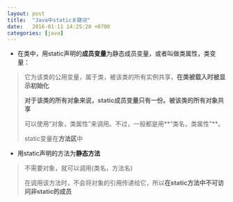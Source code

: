 ```yaml
---
layout: post
title:  "Java中static关键词"
date:   2016-01-11 14:25:20 +0700
categories: [java]
---
```


- 在类中，用static声明的**成员变量**为静态成员变量，或者叫做类属性，类变量：

> 它为该类的公用变量，属于类，被该类的所有实例共享，**在类被载入时被显示初始化**
> 
> **对于该类的所有对象来说，static成员变量只有一份。被该类的所有对象共享**
> 
> 可以使用“对象，类属性”来调用。不过，一般都是用**“类名，类属性”**。
> 
> static变量在**方法区**中

- 用static声明的方法为**静态方法**

> 不需要对象，就可以调用(类名，方法名)
> 
> 在调用该方法时，不会将对象的引用传递给它，所以**在static方法中不可访问非static的成员**